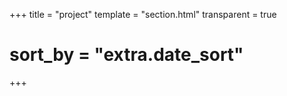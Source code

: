 +++
title = "project"
template = "section.html"
transparent = true
# sort_by = "extra.date_sort"
+++
